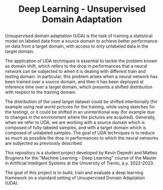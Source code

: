 # <p align="center">Deep Learning - Unsupervised Domain Adaptation</p> 

Unsupervised domain adaptation (UDA) is the task of training a statistical model on labeled data from a source domain to achieve better performance on data from a target domain, with access to only unlabeled data in the target domain.

The application of UDA techniques is essential to tackle the problem known as domain shift, which refers to the drop in performances that a neural network can be subjected to when it is dealing with different train and testing domain. In particular, this problem arises when a neural network has been trained over a source domain, and then it has been deployed at inference time over a target domain, which presents a shifted distribution with respect to the training domain.

The distribution of the used target dataset could be shifted intentionally (for example using real world pictures for the training, while using sketches for the testing), or it could be shifted in an unintentional way (for example due to changes in the environment where the pictures are acquired). Generally, when we refer to UDA, we are working with a source domain which is composed of fully-labeled samples, and with a target domain which is composed of unlabeled samples.
The goal of UDA techniques is to reduce as much as possible the drop in performances to which the neural networks are subjected as previously described

This repository is a student project developed by Kevin Depedri and Matteo Brugnera for the "Machine Learning - Deep Learning" course of the Master in Artificial Intelligent Systems at the University of Trento, a.y. 2022-2023.

The goal of this project is to build, train and evaluate a deep learning framework on a standard setting of Unsupervised Domain Adaptation (UDA).
